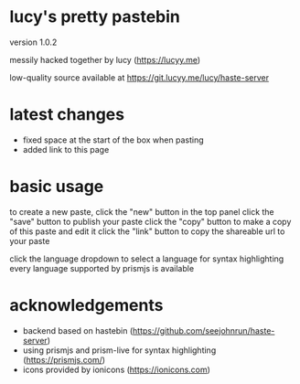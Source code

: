 # lucy's pretty pastebin
version 1.0.2

messily hacked together by lucy (https://lucyy.me)

low-quality source available at https://git.lucyy.me/lucy/haste-server

# latest changes
- fixed space at the start of the box when pasting
- added link to this page

# basic usage

to create a new paste, click the "new" button in the top panel
click the "save" button to publish your paste
click the "copy" button to make a copy of this paste and edit it
click the "link" button to copy the shareable url to your paste

click the language dropdown to select a language for syntax highlighting
every language supported by prismjs is available

# acknowledgements

- backend based on hastebin (https://github.com/seejohnrun/haste-server)
- using prismjs and prism-live for syntax highlighting (https://prismjs.com/)
- icons provided by ionicons (https://ionicons.com)